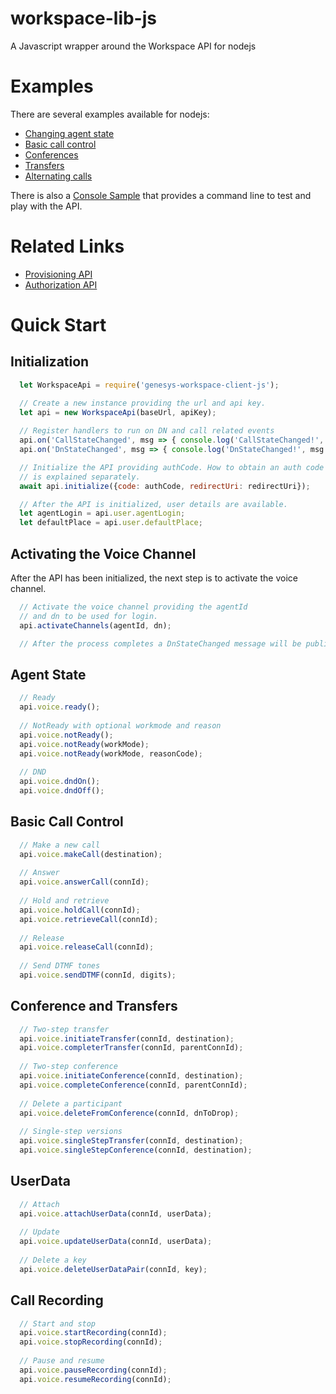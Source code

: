 # workspace-lib-js
A Javascript wrapper around the Workspace API for nodejs

# Examples
There are several examples available for nodejs:

* [Changing agent state](https://github.com/GenesysPureEngage/tutorials/tree/master/voice-ready-workspace-nodejs)
* [Basic call control](https://github.com/GenesysPureEngage/tutorials/tree/master/basic-call-control-workspace-nodejs)
* [Conferences](https://github.com/GenesysPureEngage/tutorials/tree/master/conference-call-workspace-nodejs)
* [Transfers](https://github.com/GenesysPureEngage/tutorials/tree/master/transfer-call-workspace-nodejs)
* [Alternating calls](https://github.com/GenesysPureEngage/tutorials/tree/master/alternate-calls-workspace-nodejs)

There is also a [Console Sample](https://github.com/GenesysPureEngage/console-agent-app-js) that provides a command line to test and play with the API.

# Related Links
* [Provisioning API](https://github.com/GenesysPureEngage/provisioning-client-js)
* [Authorization API](https://github.com/GenesysPureEngage/authorization-client-js)


# Quick Start

## Initialization

```javascript
  let WorkspaceApi = require('genesys-workspace-client-js');

  // Create a new instance providing the url and api key.
  let api = new WorkspaceApi(baseUrl, apiKey);
  
  // Register handlers to run on DN and call related events
  api.on('CallStateChanged', msg => { console.log('CallStateChanged!', msg.call); });
  api.on('DnStateChanged', msg => { console.log('DnStateChanged!', msg.dn); });

  // Initialize the API providing authCode. How to obtain an auth code 
  // is explained separately.
  await api.initialize({code: authCode, redirectUri: redirectUri});

  // After the API is initialized, user details are available.
  let agentLogin = api.user.agentLogin;
  let defaultPlace = api.user.defaultPlace;

```

## Activating the Voice Channel

After the API has been initialized, the next step is to activate the voice channel. 

```javascript
  // Activate the voice channel providing the agentId
  // and dn to be used for login.
  api.activateChannels(agentId, dn);

  // After the process completes a DnStateChanged message will be published.

```

## Agent State

```javascript
  // Ready
  api.voice.ready();
  
  // NotReady with optional workmode and reason
  api.voice.notReady();
  api.voice.notReady(workMode);
  api.voice.notReady(workMode, reasonCode);
  
  // DND
  api.voice.dndOn();
  api.voice.dndOff();
```


## Basic Call Control

```javascript
  // Make a new call
  api.voice.makeCall(destination);
  
  // Answer
  api.voice.answerCall(connId);
  
  // Hold and retrieve
  api.voice.holdCall(connId);
  api.voice.retrieveCall(connId);
  
  // Release
  api.voice.releaseCall(connId);
  
  // Send DTMF tones
  api.voice.sendDTMF(connId, digits);
```

## Conference and Transfers

```javascript
  // Two-step transfer
  api.voice.initiateTransfer(connId, destination);
  api.voice.completerTransfer(connId, parentConnId);
  
  // Two-step conference
  api.voice.initiateConference(connId, destination);
  api.voice.completeConference(connId, parentConnId);
  
  // Delete a participant
  api.voice.deleteFromConference(connId, dnToDrop);
  
  // Single-step versions
  api.voice.singleStepTransfer(connId, destination);
  api.voice.singleStepConference(connId, destination);
```

## UserData

```javascript
  // Attach
  api.voice.attachUserData(connId, userData);
  
  // Update
  api.voice.updateUserData(connId, userData);
  
  // Delete a key
  api.voice.deleteUserDataPair(connId, key);
```

## Call Recording

```javascript
  // Start and stop
  api.voice.startRecording(connId);
  api.voice.stopRecording(connId);
  
  // Pause and resume
  api.voice.pauseRecording(connId);
  api.voice.resumeRecording(connId);
  
```

